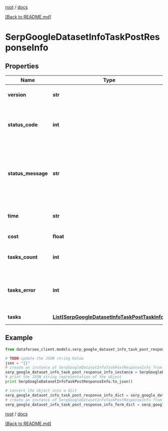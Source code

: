 [root](./../ "root") / [docs](./ "docs")

[[Back to README.md]](./../README.md "[Back to README.md]")

# SerpGoogleDatasetInfoTaskPostResponseInfo

## Properties

Name | Type | Description | Notes
------------ | ------------- | ------------- | -------------
**version** | **str** | the current version of the API | [optional]
**status_code** | **int** | general status code you can find the full list of the response codes here | [optional]
**status_message** | **str** | general informational message you can find the full list of general informational messages here | [optional]
**time** | **str** | total execution time, seconds | [optional]
**cost** | **float** | total tasks cost, USD | [optional]
**tasks_count** | **int** | the number of tasks in the tasks array | [optional]
**tasks_error** | **int** | the number of tasks in the tasks array returned with an error | [optional]
**tasks** | [**List[SerpGoogleDatasetInfoTaskPostTaskInfo]**](SerpGoogleDatasetInfoTaskPostTaskInfo.md) | array of tasks | [optional]

## Example

```python
from dataforseo_client.models.serp_google_dataset_info_task_post_response_info import SerpGoogleDatasetInfoTaskPostResponseInfo

# TODO update the JSON string below
json = "{}"
# create an instance of SerpGoogleDatasetInfoTaskPostResponseInfo from a JSON string
serp_google_dataset_info_task_post_response_info_instance = SerpGoogleDatasetInfoTaskPostResponseInfo.from_json(json)
# print the JSON string representation of the object
print SerpGoogleDatasetInfoTaskPostResponseInfo.to_json()

# convert the object into a dict
serp_google_dataset_info_task_post_response_info_dict = serp_google_dataset_info_task_post_response_info_instance.to_dict()
# create an instance of SerpGoogleDatasetInfoTaskPostResponseInfo from a dict
serp_google_dataset_info_task_post_response_info_form_dict = serp_google_dataset_info_task_post_response_info.from_dict(serp_google_dataset_info_task_post_response_info_dict)
```

  

[root](./../ "root") / [docs](./ "docs")

[[Back to README.md]](./../README.md "[Back to README.md]")